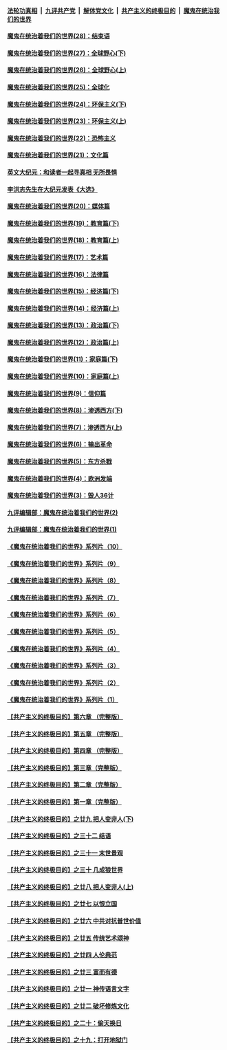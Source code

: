 ####  [法轮功真相](../../../../basic/blob/master/README.md?t=03231601) &nbsp;|&nbsp; [九评共产党](../../../../9ping.md/blob/master/README.md?t=03231601) &nbsp;|&nbsp; [解体党文化](../../../../jtdwh.md/blob/master/README.md?t=03231601)  &nbsp;|&nbsp; [共产主义的终极目的](../../../../gczydzjmd.md/blob/master/README.md?t=03231601) &nbsp;|&nbsp; [魔鬼在统治我们的世界](../../../../mgztzwmdsj.md/blob/master/README.md?t=03231601) 

#### [魔鬼在统治着我们的世界(28)：结束语](../pages/nsc422/n10936246.md?t=03231601) 

#### [魔鬼在统治着我们的世界(27)：全球野心(下)](../pages/nsc422/n10928319.md?t=03231601) 

#### [魔鬼在统治着我们的世界(26)：全球野心(上)](../pages/nsc422/n10900318.md?t=03231601) 

#### [魔鬼在统治着我们的世界(25)：全球化](../pages/nsc422/n10788205.md?t=03231601) 

#### [魔鬼在统治着我们的世界(24)：环保主义(下)](../pages/nsc422/n10695307.md?t=03231601) 

#### [魔鬼在统治着我们的世界(23)：环保主义(上)](../pages/nsc422/n10688613.md?t=03231601) 

#### [魔鬼在统治着我们的世界(22)：恐怖主义](../pages/nsc422/n10614727.md?t=03231601) 

#### [魔鬼在统治着我们的世界(21)：文化篇](../pages/nsc422/n10597706.md?t=03231601) 

#### [英文大纪元：和读者一起寻真相 无所畏惧](../pages/nsc422/n12542027.md?t=03231601) 

#### [李洪志先生在大纪元发表《大选》](../pages/nsc422/n12534746.md?t=03231601) 

#### [魔鬼在统治着我们的世界(20)：媒体篇](../pages/nsc422/n10586579.md?t=03231601) 

#### [魔鬼在统治着我们的世界(19)：教育篇(下)](../pages/nsc422/n10564808.md?t=03231601) 

#### [魔鬼在统治着我们的世界(18)：教育篇(上)](../pages/nsc422/n10526970.md?t=03231601) 

#### [魔鬼在统治着我们的世界(17)：艺术篇](../pages/nsc422/n10499093.md?t=03231601) 

#### [魔鬼在统治着我们的世界(16)：法律篇](../pages/nsc422/n10485969.md?t=03231601) 

#### [魔鬼在统治着我们的世界(15)：经济篇(下)](../pages/nsc422/n10469975.md?t=03231601) 

#### [魔鬼在统治着我们的世界(14)：经济篇(上)](../pages/nsc422/n10457370.md?t=03231601) 

#### [魔鬼在统治着我们的世界(13)：政治篇(下)](../pages/nsc422/n10448270.md?t=03231601) 

#### [魔鬼在统治着我们的世界(12)：政治篇(上)](../pages/nsc422/n10444576.md?t=03231601) 

#### [魔鬼在统治着我们的世界(11)：家庭篇(下)](../pages/nsc422/n10440961.md?t=03231601) 

#### [魔鬼在统治着我们的世界(10)：家庭篇(上)](../pages/nsc422/n10435448.md?t=03231601) 

#### [魔鬼在统治着我们的世界(9)：信仰篇](../pages/nsc422/n10432159.md?t=03231601) 

#### [魔鬼在统治着我们的世界(8)：渗透西方(下)](../pages/nsc422/n10429603.md?t=03231601) 

#### [魔鬼在统治着我们的世界(7)：渗透西方(上)](../pages/nsc422/n10426013.md?t=03231601) 

#### [魔鬼在统治着我们的世界(6)：输出革命](../pages/nsc422/n10421536.md?t=03231601) 

#### [魔鬼在统治着我们的世界(5)：东方杀戮](../pages/nsc422/n10417707.md?t=03231601) 

#### [魔鬼在统治着我们的世界(4)：欧洲发端](../pages/nsc422/n10414890.md?t=03231601) 

#### [魔鬼在统治着我们的世界(3)：毁人36计](../pages/nsc422/n10411583.md?t=03231601) 

#### [九评编辑部：魔鬼在统治着我们的世界(2)](../pages/nsc422/n10410036.md?t=03231601) 

#### [九评编辑部：魔鬼在统治着我们的世界(1)](../pages/nsc422/n10406825.md?t=03231601) 

#### [《魔鬼在统治着我们的世界》系列片（10）](../pages/nsc422/n12292670.md?t=03231601) 

#### [《魔鬼在统治着我们的世界》系列片（9）](../pages/nsc422/n12290859.md?t=03231601) 

#### [《魔鬼在统治着我们的世界》系列片（8）](../pages/nsc422/n12287445.md?t=03231601) 

#### [《魔鬼在统治着我们的世界》系列片（7）](../pages/nsc422/n12283425.md?t=03231601) 

#### [《魔鬼在统治着我们的世界》系列片（6）](../pages/nsc422/n12282314.md?t=03231601) 

#### [《魔鬼在统治着我们的世界》系列片（5）](../pages/nsc422/n12281419.md?t=03231601) 

#### [《魔鬼在统治着我们的世界》系列片（4）](../pages/nsc422/n12274024.md?t=03231601) 

#### [《魔鬼在统治着我们的世界》系列片（3）](../pages/nsc422/n12271322.md?t=03231601) 

#### [《魔鬼在统治着我们的世界》系列片（2）](../pages/nsc422/n12269049.md?t=03231601) 

#### [《魔鬼在统治着我们的世界》系列片（1）](../pages/nsc422/n12267575.md?t=03231601) 

#### [【共产主义的终极目的】第六章 （完整版）](../pages/nsc422/n11428913.md?t=03231601) 

#### [【共产主义的终极目的】第五章 （完整版）](../pages/nsc422/n11428912.md?t=03231601) 

#### [【共产主义的终极目的】第四章 （完整版）](../pages/nsc422/n11428907.md?t=03231601) 

#### [【共产主义的终极目的】第三章（完整版）](../pages/nsc422/n11428848.md?t=03231601) 

#### [【共产主义的终极目的】第二章（完整版）](../pages/nsc422/n11428831.md?t=03231601) 

#### [【共产主义的终极目的】第一章（完整版）](../pages/nsc422/n11417651.md?t=03231601) 

#### [【共产主义的终极目的】之廿九 把人变非人(下)](../pages/nsc422/n11344140.md?t=03231601) 

#### [【共产主义的终极目的】之三十二 结语](../pages/nsc422/n11360535.md?t=03231601) 

#### [【共产主义的终极目的】之三十一 末世景观](../pages/nsc422/n11351129.md?t=03231601) 

#### [【共产主义的终极目的】之三十 几成狼世界](../pages/nsc422/n11348280.md?t=03231601) 

#### [【共产主义的终极目的】之廿八 把人变非人(上)](../pages/nsc422/n11340492.md?t=03231601) 

#### [【共产主义的终极目的】之廿七 以恨立国](../pages/nsc422/n11336944.md?t=03231601) 

#### [【共产主义的终极目的】之廿六 中共对抗普世价值](../pages/nsc422/n11324785.md?t=03231601) 

#### [【共产主义的终极目的】之廿五 传统艺术颂神](../pages/nsc422/n11296396.md?t=03231601) 

#### [【共产主义的终极目的】之廿四 人伦典范](../pages/nsc422/n11296397.md?t=03231601) 

#### [【共产主义的终极目的】之廿三 富而有德](../pages/nsc422/n11283598.md?t=03231601) 

#### [【共产主义的终极目的】之廿一 神传语言文字](../pages/nsc422/n11263265.md?t=03231601) 

#### [【共产主义的终极目的】之廿二 破坏修炼文化](../pages/nsc422/n11245728.md?t=03231601) 

#### [【共产主义的终极目的】之二十：偷天换日](../pages/nsc422/n11238846.md?t=03231601) 

#### [【共产主义的终极目的】之十九：打开地狱门](../pages/nsc422/n11206376.md?t=03231601) 

